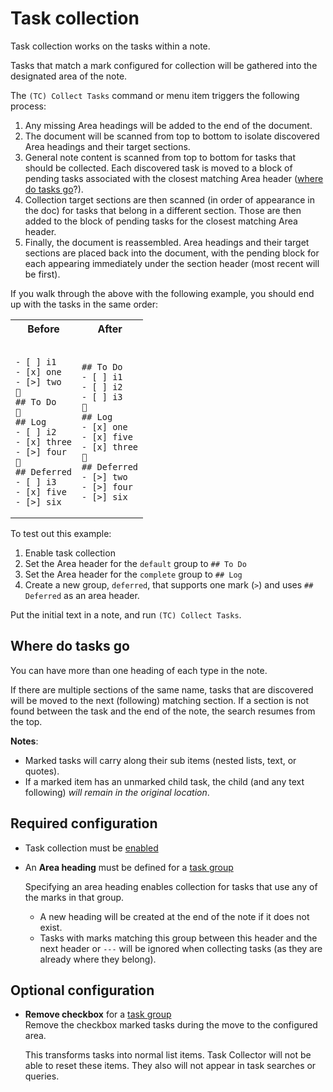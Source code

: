 # Task collection

Task collection works on the tasks within a note. 

Tasks that match a mark configured for collection will be gathered into the designated area of the note.

The `(TC) Collect Tasks` command or menu item triggers the following process:

1. Any missing Area headings will be added to the end of the document.
2. The document will be scanned from top to bottom to isolate discovered Area headings and their target sections.
3. General note content is scanned from top to bottom for tasks that should be collected. Each discovered task is moved to a block of pending tasks associated with the closest matching Area header ([where do tasks go](#where-do-tasks-go)?).
4. Collection target sections are then scanned (in order of appearance in the doc) for tasks that belong in a different section. Those are then added to the block of pending tasks for the closest matching Area header.
5. Finally, the document is reassembled. Area headings and their target sections are placed back into the document, with the pending block for each appearing immediately under the section header (most recent will be first).
 
 
If you walk through the above with the following example, you should end up with the tasks in the same order:

<table>
<tr><th>Before</th><th>After</th></tr>
<tr><td><pre><code>
- [ ] i1
- [x] one
- [>] two
&#20;
## To Do
&#20;
## Log
- [ ] i2
- [x] three
- [>] four
&#20;
## Deferred
- [ ] i3
- [x] five
- [>] six
</code></pre></td><td><pre><code>
## To Do
- [ ] i1
- [ ] i2
- [ ] i3
&#20;
## Log
- [x] one
- [x] five
- [x] three
&#20;
## Deferred
- [>] two
- [>] four
- [>] six
</code></pre></td></tr>
</table>

To test out this example: 

1. Enable task collection
2. Set the Area header for the `default` group to `## To Do`
3. Set the Area header for the `complete` group to `## Log`
4. Create a new group, `deferred`, that supports one mark (`>`) and uses `## Deferred` as an area header. 

Put the initial text in a note, and run `(TC) Collect Tasks`.

## Where do tasks go
 
You can have more than one heading of each type in the note.

If there are multiple sections of the same name, tasks that are discovered will be moved to the next (following) matching section. If a section is not found between the task and the end of the note, the search resumes from the top.
    
**Notes**:  

- Marked tasks will carry along their sub items (nested lists, text, or quotes). 
- If a marked item has an unmarked child task, the child (and any text following) *will remain in the original location*.

## Required configuration

- Task collection must be [enabled](README.md#general-options)

- An **Area heading** must be defined for a [task group](README.md#task-groups)  

    Specifying an area heading enables collection for tasks that use any of the marks in that group.
    
    - A new heading will be created at the end of the note if it does not exist.
    - Tasks with marks matching this group between this header and the next header or `---` will be ignored when collecting tasks (as they are already where they belong). 

## Optional configuration

- **Remove checkbox** for a [task group](README.md#task-groups)  
    Remove the checkbox marked tasks during the move to the configured area.
    
    This transforms tasks into normal list items. Task Collector will not be able to reset these items. They also will not appear in task searches or queries.

